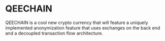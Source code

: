 # QEECHAIN
QEECHAIN is a cool new crypto currency that will feature a uniquely implemented anonymization feature that uses exchanges on the back end and a decoupled transaction flow architecture.
